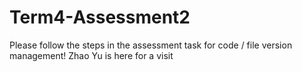 # Term4-Assessment2
Please follow the steps in the assessment task for code / file version management!
Zhao Yu is here for a visit
